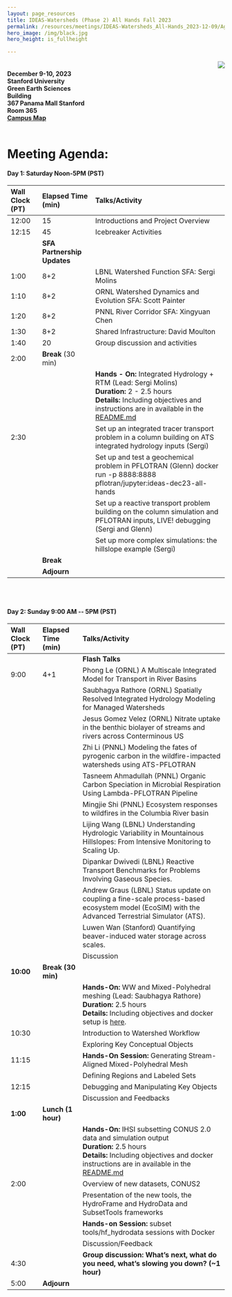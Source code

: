```yaml
---
layout: page_resources
title: IDEAS-Watersheds (Phase 2) All Hands Fall 2023
permalink: /resources/meetings/IDEAS-Watersheds_All-Hands_2023-12-09/Agenda_All-Hands_2023-12-09
hero_image: /img/black.jpg
hero_height: is_fullheight

---
```


<style>
    .cont {
      display: flex;
      flex-wrap: wrap;
    }

.col1 {
      flex: 2; 
      min-width: 200px;
    }

.col2 {
      flex: 3;
      min-width: 200px;
    }

</style>

<body>
    <div class="cont">
        <div class="col1">
            <h4>
            December 9-10, 2023<br>
            Stanford University<br>
            Green Earth Sciences Building <br>
            367 Panama Mall Stanford<br>
            Room 365 <br>
            <a href="https://campus-map.stanford.edu">Campus Map</a> 
            </h4>
        </div>
    <div class="col2">
        <img src="/img/photos/all_hands_group_photo.png" align="right"><br>
    </div>
</div>
</body>

# Meeting Agenda:

#### Day 1: Saturday Noon-5PM (PST)

|Wall Clock (PT) |  Elapsed Time (min)    | Talks/Activity
|:---------------|:-----------------------|:-----------------------------------------------------|
|12:00|15|Introductions and Project Overview|
|12:15|45|Icebreaker Activities|
||**SFA Partnership Updates**||
|1:00|8+2|LBNL Watershed Function SFA: Sergi Molins|
|1:10|8+2|ORNL Watershed Dynamics and Evolution SFA: Scott Painter|
|1:20|8+2|PNNL River Corridor SFA: Xingyuan Chen|
|1:30|8+2|Shared Infrastructure: David Moulton|
|1:40|20|Group discussion and activities|
|2:00|**Break** (30 min)||
||| **Hands - On:** Integrated Hydrology + RTM (Lead: Sergi Molins)<br>**Duration:** 2 - 2.5 hours <br>**Details:** Including objectives and instructions are in available in the [README.md](https://github.com/IDEAS-Watersheds/integrated-reactive-transport-hands-on/blob/main/README.md)|
|2:30||Set up an integrated tracer transport problem in a column building on ATS integrated hydrology inputs (Sergi)|
|||Set up and test a geochemical problem in PFLOTRAN (Glenn) docker run -p 8888:8888 pflotran/jupyter:ideas-dec23-all-hands|
|||Set up a reactive transport problem building on the column simulation and PFLOTRAN inputs, LIVE! debugging (Sergi and Glenn)|
|||Set up more complex simulations: the hillslope example (Sergi)|
||**Break**||
||**Adjourn**||

<br><br>
#### Day 2: Sunday 9:00 AM -- 5PM (PST)

|Wall Clock (PT) |  Elapsed Time (min)    | Talks/Activity
|:---------------|:-----------------------|:-----------------------------------------------------|
|| | **Flash Talks** |
|9:00|4+1|Phong Le (ORNL) A Multiscale Integrated Model for Transport in River Basins|
|||Saubhagya Rathore (ORNL) Spatially Resolved Integrated Hydrology Modeling for Managed Watersheds|
|||Jesus Gomez Velez (ORNL) Nitrate uptake in the benthic biolayer of streams and rivers across Conterminous US|
|||Zhi Li (PNNL) Modeling the fates of pyrogenic carbon in the wildfire-impacted watersheds using ATS-PFLOTRAN|
|||Tasneem Ahmadullah (PNNL) Organic Carbon Speciation in Microbial Respiration Using Lambda-PFLOTRAN Pipeline|
|||Mingjie Shi (PNNL) Ecosystem responses to wildfires in the Columbia River basin|
|||Lijing Wang (LBNL) Understanding Hydrologic Variability in Mountainous Hillslopes: From Intensive Monitoring to Scaling Up.|
|||Dipankar Dwivedi (LBNL) Reactive Transport Benchmarks for Problems Involving Gaseous Species.|
|||Andrew Graus (LBNL) Status update on coupling a fine-scale process-based ecosystem model (EcoSIM) with the Advanced Terrestrial Simulator (ATS).|
|||Luwen Wan (Stanford) Quantifying beaver-induced water storage across scales.|
|||Discussion|
|**10:00**| **Break (30 min)**||
|||**Hands-On:** WW and Mixed-Polyhedral meshing (Lead: Saubhagya Rathore) <br>**Duration:** 2.5 hours <br>**Details:**  Including objectives and docker setup is [here](https://github.com/environmental-modeling-workflows/workshop-watershed-workflow/blob/main/README.md).|
|10:30||Introduction to Watershed Workflow|
|||Exploring Key Conceptual Objects|
|11:15||**Hands-On Session:** Generating Stream-Aligned Mixed-Polyhedral Mesh|
|||Defining Regions and Labeled Sets|
|12:15||Debugging and Manipulating Key Objects|
|||Discussion and Feedbacks|
| **1:00**| **Lunch (1 hour)**||
|||**Hands-On:**  IHSI subsetting CONUS 2.0 data and simulation output <br> **Duration:** 2.5 hours <br> **Details:** Including objectives and docker instructions are in available in the [README.md](https://github.com/gartavanis/IDEAS-watersheds/blob/main/README.md)|
|2:00||Overview of new datasets, CONUS2|
|||Presentation of the new tools, the HydroFrame and HydroData and SubsetTools frameworks|
|||**Hands-on Session:** subset tools/hf_hydrodata sessions with Docker|
|||Discussion/Feedback|
|4:30|| **Group discussion:** **What’s next, what do you need, what’s slowing you down? (~1 hour)**|
|5:00| **Adjourn**||

<br>

